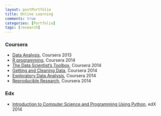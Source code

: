 ```yaml
---
layout: postPortfolio
title: Online Learning
comments: true
categories: [Portfolio]
tags: [research]
---  
```



### Coursera

- [Data Analysis](https://www.coursera.org/course/dataanalysis), Coursera 2013
- [R programming](https://www.coursera.org/course/dataanalysis), Coursera 2014
- [The Data Scientist’s Toolbox](https://www.coursera.org/course/datascitoolbox), Coursera 2014
- [Getting and Cleaning Data](https://www.coursera.org/course/getdata), Coursera 2014
- [Exploratory Data Analysis](https://www.coursera.org/course/exdata), Coursera 2014
- [Reproducible Research](https://www.coursera.org/course/repdata), Coursera 2014


### Edx   

- [Introduction to Computer Science and Programming Using Python](https://verify.edx.org/cert/dcb2d0a5fc6444a2b0209cf77688d2a3), edX 2014

